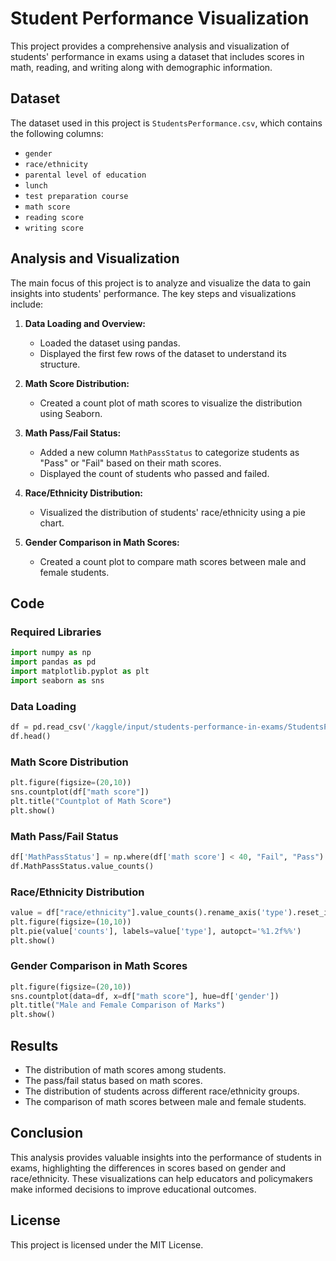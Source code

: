 # Student Performance Visualization

This project provides a comprehensive analysis and visualization of students' performance in exams using a dataset that includes scores in math, reading, and writing along with demographic information.

## Dataset

The dataset used in this project is `StudentsPerformance.csv`, which contains the following columns:
- `gender`
- `race/ethnicity`
- `parental level of education`
- `lunch`
- `test preparation course`
- `math score`
- `reading score`
- `writing score`

## Analysis and Visualization

The main focus of this project is to analyze and visualize the data to gain insights into students' performance. The key steps and visualizations include:

1. **Data Loading and Overview:**
    - Loaded the dataset using pandas.
    - Displayed the first few rows of the dataset to understand its structure.

2. **Math Score Distribution:**
    - Created a count plot of math scores to visualize the distribution using Seaborn.

3. **Math Pass/Fail Status:**
    - Added a new column `MathPassStatus` to categorize students as "Pass" or "Fail" based on their math scores.
    - Displayed the count of students who passed and failed.

4. **Race/Ethnicity Distribution:**
    - Visualized the distribution of students' race/ethnicity using a pie chart.

5. **Gender Comparison in Math Scores:**
    - Created a count plot to compare math scores between male and female students.

## Code

### Required Libraries

```python
import numpy as np
import pandas as pd
import matplotlib.pyplot as plt
import seaborn as sns
```

### Data Loading

```python
df = pd.read_csv('/kaggle/input/students-performance-in-exams/StudentsPerformance.csv')
df.head()
```

### Math Score Distribution

```python
plt.figure(figsize=(20,10))
sns.countplot(df["math score"])
plt.title("Countplot of Math Score")
plt.show()
```

### Math Pass/Fail Status

```python
df['MathPassStatus'] = np.where(df['math score'] < 40, "Fail", "Pass")
df.MathPassStatus.value_counts()
```

### Race/Ethnicity Distribution

```python
value = df["race/ethnicity"].value_counts().rename_axis('type').reset_index(name='counts')
plt.figure(figsize=(10,10))
plt.pie(value['counts'], labels=value['type'], autopct='%1.2f%%')
plt.show()
```

### Gender Comparison in Math Scores

```python
plt.figure(figsize=(20,10))
sns.countplot(data=df, x=df["math score"], hue=df['gender'])
plt.title("Male and Female Comparison of Marks")
plt.show()
```

## Results

- The distribution of math scores among students.
- The pass/fail status based on math scores.
- The distribution of students across different race/ethnicity groups.
- The comparison of math scores between male and female students.

## Conclusion

This analysis provides valuable insights into the performance of students in exams, highlighting the differences in scores based on gender and race/ethnicity. 
These visualizations can help educators and policymakers make informed decisions to improve educational outcomes.

## License

This project is licensed under the MIT License.
